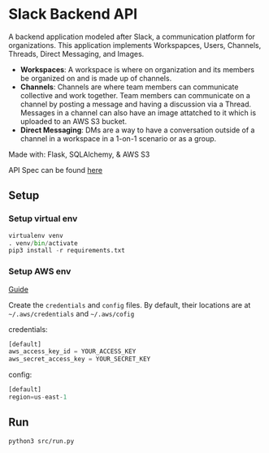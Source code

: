 # Slack Backend API

A backend application modeled after Slack, a communication platform for organizations. This application implements Workspapces, Users, Channels, Threads, Direct Messaging, and Images.

- **Workspaces**: A workspace is where on organization and its members be organized on and is made up of channels.
- **Channels**: Channels are where team members can communicate collective and work together. Team members can communicate on a channel by posting a message and having a discussion via a Thread. Messages in a channel can also have an image attatched to it which is uploaded to an AWS S3 bucket.
- **Direct Messaging**: DMs are a way to have a conversation outside of a channel in a workspace in a 1-on-1 scenario or as a group.

Made with: Flask, SQLAlchemy, & AWS S3

API Spec can be found [here](https://github.com/jack-y-wang/slack-backend/blob/master/api.md)

## Setup
### Setup virtual env
```python
virtualenv venv
. venv/bin/activate
pip3 install -r requirements.txt
```

### Setup AWS env
[Guide](https://boto3.amazonaws.com/v1/documentation/api/latest/guide/quickstart.html)

Create the `credentials` and `config` files. By default, their locations are at `~/.aws/credentials` and `~/.aws/cofig`

credentials:
```python
[default]
aws_access_key_id = YOUR_ACCESS_KEY
aws_secret_access_key = YOUR_SECRET_KEY
```
config:
```python
[default]
region=us-east-1
```

## Run
```
python3 src/run.py
```
